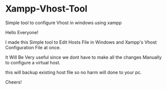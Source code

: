 # Xampp-Vhost-Tool
Simple tool to configure Vhost in windows using xampp

Hello Everyone!

I made this Simple tool to Edit Hosts File in Windows and Xampp's Vhost Configuration File at once.

It Will Be Very useful since we dont have to make all the changes Manually to configure a virtual host.

this will backup existing host file so no harm will done to your pc.

Cheers!
